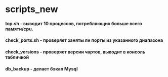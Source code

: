 # scripts_new
#### top.sh - выводит 10 процессов, потребляющих больше всего памяти/cpu.
#### check_ports.sh - проверяет заняты ли порты из указанного диапазона
#### check_versions - проверяет версии чартов, выводит в консоль табличкой
#### db_backup - делает бэкап Mysql
